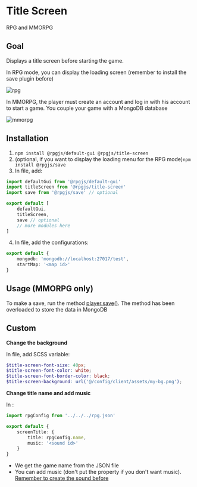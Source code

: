 # Title Screen

RPG and MMORPG

## Goal


Displays a title screen before starting the game.

In RPG mode, you can display the loading screen (remember to install the save plugin before)

![rpg](/assets/plugins/rpg-title-screen.png)

In MMORPG, the player must create an account and log in with his account to start a game. You couple your game with a MongoDB database

![mmorpg](/assets/plugins/login.png)

## Installation

1. `npm install @rpgjs/default-gui @rpgjs/title-screen`
2. (optional, if you want to display the loading menu for the RPG mode)`npm install @rpgjs/save`
3. In <PathTo to="modIndex" /> file, add:

```ts
import defaultGui from '@rpgjs/default-gui'
import titleScreen from '@rpgjs/title-screen'
import save from '@rpgjs/save' // optional

export default [
    defaultGui,
    titleScreen,
    save // optional
    // more modules here
]
```

4. In <PathTo to="configDir" file="server/index.ts" /> file, add the configurations:

```ts
export default {
    mongodb: 'mongodb://localhost:27017/test',
    startMap: '<map id>'
}
```

## Usage (MMORPG only)

To make a save, run the method [player.save()](/commands/common.html#save-progress). The method has been overloaded to store the data in MongoDB

## Custom

**Change the background**

In <PathTo to="themeFile" /> file, add SCSS variable:

```scss
$title-screen-font-size: 40px;
$title-screen-font-color: white;
$title-screen-font-border-color: black;
$title-screen-background: url('@/config/client/assets/my-bg.png');
```

**Change title name and add music**

In <PathTo to="configDir" file="client/index.ts" />:

```ts
import rpgConfig from '../../../rpg.json'

export default {
    screenTitle: {
        title: rpgConfig.name,
        music: '<sound id>'
    }
}
```

- We get the game name from the JSON file
- You can add music (don't put the property if you don't want music). [Remember to create the sound before](/guide/create-sound.html)
